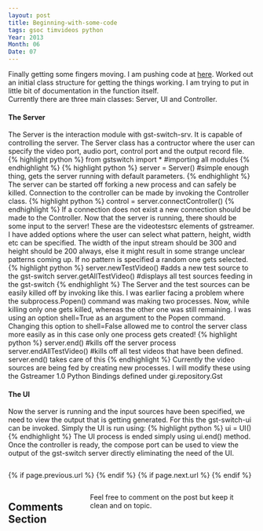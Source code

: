 ```yaml
---
layout: post
title: Beginning-with-some-code
tags: gsoc timvideos python
Year: 2013
Month: 06
Date: 07
---
```


<p>
	Finally getting some fingers moving. I am pushing code at <a href="https://github.com/hyades/gst-switch/tree/python-api">here</a>. Worked out an initial class structure for getting the things working. I am trying to put in little bit of documentation in the function itself.
	<br>
	Currently there are three main classes: Server, UI and Controller.
</p>
<h4>
	The Server
</h4>
<p>
	The Server is the interaction module with gst-switch-srv. It is capable of controlling the server. The Server class has a contructor where the user can specify the video port, audio port, control port and the output record file.
	{% highlight python %}
		from gstswitch import *		#importing all modules
	{%  endhighlight %}
	{% highlight python %}
		server = Server()			#simple enough thing, gets the server running with default parameters.
	{%  endhighlight %}
	The server can be started off forking a new process and can safely be killed. Connection to the controller can be made by invoking the Controller class.
	{% highlight python %}
		control = server.connectController()
	{%  endhighlight %}
	If a connection does not exist a new connection should be made to the Controller. Now that the server is running, there should be some input to the server! These are the videotestsrc elements of gstreamer. I have added options where the user can select what pattern, height, width etc can be specified. The width of the input stream should be 300 and height should be 200 always, else it might result in some strange unclear patterns coming up. If no pattern is specified a random one gets selected.
	{% highlight python %}
		server.newTestVideo() 		#adds a new test source to the gst-switch
		server.getAllTestVideo() 	#displays all test sources feeding in the gst-switch
	{%  endhighlight %}
	The Server and the test sources can be easily killed off by invoking like this. I was earlier facing a problem where the subprocess.Popen() command was making two processes. Now, while killing only one gets killed, whereas the other one was still remaining. I was using an option shell=True as an argument to the Popen command. Changing this option to shell=False allowed me to control the server class more easily as in this case only one process gets created!
	{% highlight python %}
		server.end() 				#kills off the server process
		server.endAllTestVideo() 	#kills off all test videos that have been defined. server.end() takes care of this
	{%  endhighlight %}
	Currently the video sources are being fed by creating new processes. I will modify these using the Gstreamer 1.0 Python Bindings defined under gi.repository.Gst
</p>
<h4>
	The UI
</h4>
<p>
	Now the server is running and the input sources have been specified, we need to view the output that is getting generated. For this the gst-switch-ui can be invoked. Simply the UI is run using:
	{% highlight python %}
		ui = UI()
	{%  endhighlight %}
	The UI process is ended simply using ui.end() method.
	Once the controller is ready, the compose port can be used to view the output of the gst-switch server directly eliminating the need of the UI.
</p>

<div class="row">	
	<div class="span9 column">
			<p class="pull-right">{% if page.previous.url %} <a href="{{page.previous.url}}" title="Previous Post: {{page.previous.title}}"><i class="icon-chevron-left"></i></a> 	{% endif %}   {% if page.next.url %} 	<a href="{{page.next.url}}" title="Next Post: {{page.next.title}}"><i class="icon-chevron-right"></i></a> 	{% endif %} </p>  
	</div>

</div>

<div class="row">	
    <div class="span9 columns">    
		<h2>Comments Section</h2>
	    <p>Feel free to comment on the post but keep it clean and on topic.</p>	
		<div id="disqus_thread"></div>
		<script type="text/javascript">
			/* * * CONFIGURATION VARIABLES: EDIT BEFORE PASTING INTO YOUR WEBPAGE * * */
			var disqus_shortname = 'aayushahuja'; // required: replace example with your forum shortname
			
			
			/* * * DON'T EDIT BELOW THIS LINE * * */
			(function() {
				var dsq = document.createElement('script'); dsq.type = 'text/javascript'; dsq.async = true;
				dsq.src = 'http://' + disqus_shortname + '.disqus.com/embed.js';
				(document.getElementsByTagName('head')[0] || document.getElementsByTagName('body')[0]).appendChild(dsq);
			})();
		</script>
		<noscript>Please enable JavaScript to view the <a href="http://disqus.com/?ref_noscript">comments powered by Disqus.</a></noscript>
		<a href="http://disqus.com" class="dsq-brlink">blog comments powered by <span class="logo-disqus">Disqus</span></a>
	</div>
</div>

<!-- Twitter -->
<script>!function(d,s,id){var js,fjs=d.getElementsByTagName(s)[0];if(!d.getElementById(id)){js=d.createElement(s);js.id=id;js.src="//platform.twitter.com/widgets.js";fjs.parentNode.insertBefore(js,fjs);}}(document,"script","twitter-wjs");</script>

<!-- Google + -->
<script type="text/javascript">
  (function() {
    var po = document.createElement('script'); po.type = 'text/javascript'; po.async = true;
    po.src = 'https://apis.google.com/js/plusone.js';
    var s = document.getElementsByTagName('script')[0]; s.parentNode.insertBefore(po, s);
  })();
</script>
<!-- Written by hyades -->

